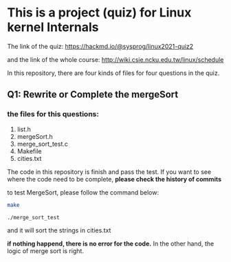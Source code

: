 # This is a project (quiz) for Linux kernel Internals

The link of the quiz: https://hackmd.io/@sysprog/linux2021-quiz2

and the link of the whole course: http://wiki.csie.ncku.edu.tw/linux/schedule

In this repository, there are four kinds of files for four questions in the quiz.

## Q1: Rewrite or Complete the mergeSort

### the files for this questions:
1. list.h
2. mergeSort.h
3. merge_sort_test.c
4. Makefile
5. cities.txt

The code in this repository is finish and pass the test. If you want to see where the code need to be complete, **please check the history of commits**

to test MergeSort, please follow the command below:
```bash
make

./merge_sort_test
```
and it will sort the strings in cities.txt

**if nothing happend, there is no error for the code.** In the other hand, the logic of merge sort is right.



